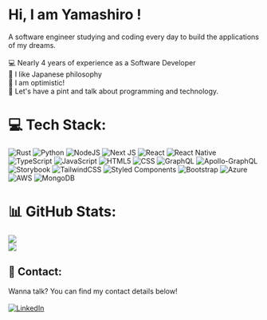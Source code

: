 # Hi, I am Yamashiro !

A software engineer studying and coding every day to build the applications of my dreams.<br><br>
💻 Nearly 4 years of experience as a Software Developer<br>
📖 I like Japanese philosophy<br>
🙂 I am optimistic!<br>
🍺 Let's have a pint and talk about programming and technology.<br>

# 💻 Tech Stack:
![Rust](https://img.shields.io/badge/rust-%23000000.svg?style=for-the-badge&logo=rust&logoColor=white) 
![Python](https://img.shields.io/badge/python-3670A0?style=for-the-badge&logo=python&logoColor=ffdd54) 
![NodeJS](https://img.shields.io/badge/node.js-6DA55F?style=for-the-badge&logo=node.js&logoColor=white) 
![Next JS](https://img.shields.io/badge/Next-black?style=for-the-badge&logo=next.js&logoColor=white) 
![React](https://img.shields.io/badge/react-%2320232a.svg?style=for-the-badge&logo=react&logoColor=%2361DAFB) 
![React Native](https://img.shields.io/badge/react_native-%2320232a.svg?style=for-the-badge&logo=react&logoColor=%2361DAFB) 
![TypeScript](https://img.shields.io/badge/typescript-%23007ACC.svg?style=for-the-badge&logo=typescript&logoColor=white) 
![JavaScript](https://img.shields.io/badge/javascript-%23323330.svg?style=for-the-badge&logo=javascript&logoColor=%23F7DF1E) 
![HTML5](https://img.shields.io/badge/html5-%23E34F26.svg?style=for-the-badge&logo=html5&logoColor=white)
![CSS](https://img.shields.io/badge/css-%231572B6.svg?&style=for-the-badge&logo=css3&logoColor=white)
![GraphQL](https://img.shields.io/badge/-GraphQL-E10098?style=for-the-badge&logo=graphql&logoColor=white) 
![Apollo-GraphQL](https://img.shields.io/badge/-ApolloGraphQL-311C87?style=for-the-badge&logo=apollo-graphql) 
![Storybook](https://img.shields.io/badge/-Storybook-FF4785?style=for-the-badge&logo=storybook&logoColor=white) 
![TailwindCSS](https://img.shields.io/badge/tailwindcss-%2338B2AC.svg?style=for-the-badge&logo=tailwind-css&logoColor=white) 
![Styled Components](https://img.shields.io/badge/styled--components-DB7093?style=for-the-badge&logo=styled-components&logoColor=white) 
![Bootstrap](https://img.shields.io/badge/bootstrap-%238511FA.svg?style=for-the-badge&logo=bootstrap&logoColor=white) 
![Azure](https://img.shields.io/badge/azure-%230072C6.svg?style=for-the-badge&logo=microsoftazure&logoColor=white) 
![AWS](https://img.shields.io/badge/AWS-%23FF9900.svg?style=for-the-badge&logo=amazon-aws&logoColor=white) 
![MongoDB](https://img.shields.io/badge/MongoDB-%234ea94b.svg?style=for-the-badge&logo=mongodb&logoColor=white)

<!-- ![Docker](https://img.shields.io/badge/docker-%230db7ed.svg?style=for-the-badge&logo=docker&logoColor=white) -->
<!-- ![Postgres](https://img.shields.io/badge/postgres-%23316192.svg?style=for-the-badge&logo=postgresql&logoColor=white) -->

# 📊 GitHub Stats:
![](https://github-readme-streak-stats.herokuapp.com/?user=vyamashiro&theme=radical&hide_border=false)<br/>
![](https://github-readme-stats.vercel.app/api/top-langs/?username=vyamashiro&theme=radical&hide_border=false&include_all_commits=true&count_private=true&layout=compact)

## :speech_balloon: Contact:
Wanna talk? You can find my contact details below! <br><br>
[![LinkedIn](https://img.shields.io/badge/LinkedIn-%230077B5.svg?logo=linkedin&logoColor=white)](https://linkedin.com/in/vyamashiro) 
